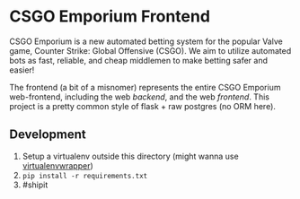 # CSGO Emporium Frontend

CSGO Emporium is a new automated betting system for the popular Valve game, Counter Strike: Global Offensive (CSGO). We aim to utilize automated bots as fast, reliable, and cheap middlemen to make betting safer and easier!

The frontend (a bit of a misnomer) represents the entire CSGO Emporium web-frontend, including the web _backend_, and the web _frontend_. This project is a pretty common style of flask + raw postgres (no ORM here).

## Development
1. Setup a virtualenv outside this directory (might wanna use [virtualenvwrapper](https://virtualenvwrapper.readthedocs.org/en/latest/))
2. `pip install -r requirements.txt`
3. #shipit

